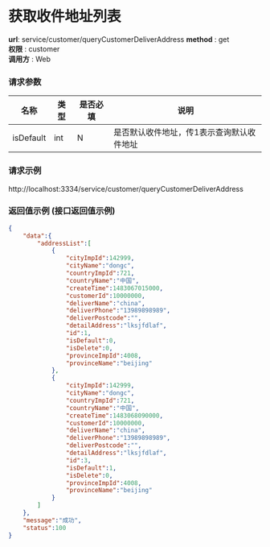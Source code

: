 获取收件地址列表
=======

**url**: service/customer/queryCustomerDeliverAddress
**method** : get  
**权限** : customer  
**调用方** : Web

### 请求参数

|     名称  	 |  类型   | 是否必填  |             说明                                                   |
|------------|--------|----------|-------------------------------------------------------------------|
| isDefault| int | N        | 是否默认收件地址，传1表示查询默认收件地址  	                                                       |

### 请求示例
http://localhost:3334/service/customer/queryCustomerDeliverAddress

### 返回值示例 (接口返回值示例)

```json
{
    "data":{
        "addressList":[
            {
                "cityImpId":142999,
                "cityName":"dongc",
                "countryImpId":721,
                "countryName":"中国",
                "createTime":1483067015000,
                "customerId":10000000,
                "deliverName":"china",
                "deliverPhone":"13989898989",
                "deliverPostcode":"",
                "detailAddress":"lksjfdlaf",
                "id":1,
                "isDefault":0,
                "isDelete":0,
                "provinceImpId":4008,
                "provinceName":"beijing"
            },
            {
                "cityImpId":142999,
                "cityName":"dongc",
                "countryImpId":721,
                "countryName":"中国",
                "createTime":1483068090000,
                "customerId":10000000,
                "deliverName":"china",
                "deliverPhone":"13989898989",
                "deliverPostcode":"",
                "detailAddress":"lksjfdlaf",
                "id":3,
                "isDefault":1,
                "isDelete":0,
                "provinceImpId":4008,
                "provinceName":"beijing"
            }
        ]
    },
    "message":"成功",
    "status":100
}
```